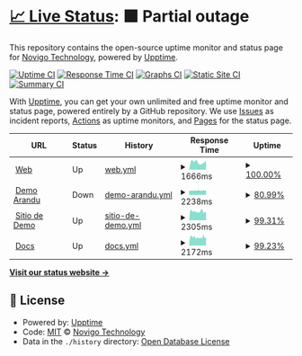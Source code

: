 # [📈 Live Status](https://demo.upptime.js.org): <!--live status--> **🟧 Partial outage**

This repository contains the open-source uptime monitor and status page for [Novigo Technology](https://www.novigo.com.ar/), powered by [Upptime](https://github.com/upptime/upptime).

[![Uptime CI](https://github.com/novigotechnology/uptime-nagus/workflows/Uptime%20CI/badge.svg)](https://github.com/novigotechnology/uptime-nagus/actions?query=workflow%3A%22Uptime+CI%22)
[![Response Time CI](https://github.com/novigotechnology/uptime-nagus/workflows/Response%20Time%20CI/badge.svg)](https://github.com/novigotechnology/uptime-nagus/actions?query=workflow%3A%22Response+Time+CI%22)
[![Graphs CI](https://github.com/novigotechnology/uptime-nagus/workflows/Graphs%20CI/badge.svg)](https://github.com/novigotechnology/uptime-nagus/actions?query=workflow%3A%22Graphs+CI%22)
[![Static Site CI](https://github.com/novigotechnology/uptime-nagus/workflows/Static%20Site%20CI/badge.svg)](https://github.com/novigotechnology/uptime-nagus/actions?query=workflow%3A%22Static+Site+CI%22)
[![Summary CI](https://github.com/novigotechnology/uptime-nagus/workflows/Summary%20CI/badge.svg)](https://github.com/novigotechnology/uptime-nagus/actions?query=workflow%3A%22Summary+CI%22)

With [Upptime](https://upptime.js.org), you can get your own unlimited and free uptime monitor and status page, powered entirely by a GitHub repository. We use [Issues](https://github.com/novigotechnology/uptime-nagus/issues) as incident reports, [Actions](https://github.com/novigotechnology/uptime-nagus/actions) as uptime monitors, and [Pages](https://demo.upptime.js.org) for the status page.

<!--start: status pages-->
<!-- This summary is generated by Upptime (https://github.com/upptime/upptime) -->
<!-- Do not edit this manually, your changes will be overwritten -->
<!-- prettier-ignore -->
| URL | Status | History | Response Time | Uptime |
| --- | ------ | ------- | ------------- | ------ |
| <img alt="" src="https://icons.duckduckgo.com/ip3/www.nagus.app.ico" height="13"> [Web](https://www.nagus.app) | Up | [web.yml](https://github.com/NovigoTechnology/uptime-nagus/commits/HEAD/history/web.yml) | <details><summary><img alt="Response time graph" src="./graphs/web/response-time-week.png" height="20"> 1666ms</summary><br><a href="https://status.nagus.app/history/web"><img alt="Response time 1484" src="https://img.shields.io/endpoint?url=https%3A%2F%2Fraw.githubusercontent.com%2FNovigoTechnology%2Fuptime-nagus%2FHEAD%2Fapi%2Fweb%2Fresponse-time.json"></a><br><a href="https://status.nagus.app/history/web"><img alt="24-hour response time 1933" src="https://img.shields.io/endpoint?url=https%3A%2F%2Fraw.githubusercontent.com%2FNovigoTechnology%2Fuptime-nagus%2FHEAD%2Fapi%2Fweb%2Fresponse-time-day.json"></a><br><a href="https://status.nagus.app/history/web"><img alt="7-day response time 1666" src="https://img.shields.io/endpoint?url=https%3A%2F%2Fraw.githubusercontent.com%2FNovigoTechnology%2Fuptime-nagus%2FHEAD%2Fapi%2Fweb%2Fresponse-time-week.json"></a><br><a href="https://status.nagus.app/history/web"><img alt="30-day response time 1527" src="https://img.shields.io/endpoint?url=https%3A%2F%2Fraw.githubusercontent.com%2FNovigoTechnology%2Fuptime-nagus%2FHEAD%2Fapi%2Fweb%2Fresponse-time-month.json"></a><br><a href="https://status.nagus.app/history/web"><img alt="1-year response time 1484" src="https://img.shields.io/endpoint?url=https%3A%2F%2Fraw.githubusercontent.com%2FNovigoTechnology%2Fuptime-nagus%2FHEAD%2Fapi%2Fweb%2Fresponse-time-year.json"></a></details> | <details><summary><a href="https://status.nagus.app/history/web">100.00%</a></summary><a href="https://status.nagus.app/history/web"><img alt="All-time uptime 99.91%" src="https://img.shields.io/endpoint?url=https%3A%2F%2Fraw.githubusercontent.com%2FNovigoTechnology%2Fuptime-nagus%2FHEAD%2Fapi%2Fweb%2Fuptime.json"></a><br><a href="https://status.nagus.app/history/web"><img alt="24-hour uptime 100.00%" src="https://img.shields.io/endpoint?url=https%3A%2F%2Fraw.githubusercontent.com%2FNovigoTechnology%2Fuptime-nagus%2FHEAD%2Fapi%2Fweb%2Fuptime-day.json"></a><br><a href="https://status.nagus.app/history/web"><img alt="7-day uptime 100.00%" src="https://img.shields.io/endpoint?url=https%3A%2F%2Fraw.githubusercontent.com%2FNovigoTechnology%2Fuptime-nagus%2FHEAD%2Fapi%2Fweb%2Fuptime-week.json"></a><br><a href="https://status.nagus.app/history/web"><img alt="30-day uptime 99.98%" src="https://img.shields.io/endpoint?url=https%3A%2F%2Fraw.githubusercontent.com%2FNovigoTechnology%2Fuptime-nagus%2FHEAD%2Fapi%2Fweb%2Fuptime-month.json"></a><br><a href="https://status.nagus.app/history/web"><img alt="1-year uptime 99.91%" src="https://img.shields.io/endpoint?url=https%3A%2F%2Fraw.githubusercontent.com%2FNovigoTechnology%2Fuptime-nagus%2FHEAD%2Fapi%2Fweb%2Fuptime-year.json"></a></details>
| <img alt="" src="https://demo.nagus.app/assets/nagus/images/Logo_Nagus_1024x1024.png" height="13"> [Demo Arandu](https://arandu.nagus.app) | Down | [demo-arandu.yml](https://github.com/NovigoTechnology/uptime-nagus/commits/HEAD/history/demo-arandu.yml) | <details><summary><img alt="Response time graph" src="./graphs/demo-arandu/response-time-week.png" height="20"> 2238ms</summary><br><a href="https://status.nagus.app/history/demo-arandu"><img alt="Response time 2251" src="https://img.shields.io/endpoint?url=https%3A%2F%2Fraw.githubusercontent.com%2FNovigoTechnology%2Fuptime-nagus%2FHEAD%2Fapi%2Fdemo-arandu%2Fresponse-time.json"></a><br><a href="https://status.nagus.app/history/demo-arandu"><img alt="24-hour response time 2188" src="https://img.shields.io/endpoint?url=https%3A%2F%2Fraw.githubusercontent.com%2FNovigoTechnology%2Fuptime-nagus%2FHEAD%2Fapi%2Fdemo-arandu%2Fresponse-time-day.json"></a><br><a href="https://status.nagus.app/history/demo-arandu"><img alt="7-day response time 2238" src="https://img.shields.io/endpoint?url=https%3A%2F%2Fraw.githubusercontent.com%2FNovigoTechnology%2Fuptime-nagus%2FHEAD%2Fapi%2Fdemo-arandu%2Fresponse-time-week.json"></a><br><a href="https://status.nagus.app/history/demo-arandu"><img alt="30-day response time 2251" src="https://img.shields.io/endpoint?url=https%3A%2F%2Fraw.githubusercontent.com%2FNovigoTechnology%2Fuptime-nagus%2FHEAD%2Fapi%2Fdemo-arandu%2Fresponse-time-month.json"></a><br><a href="https://status.nagus.app/history/demo-arandu"><img alt="1-year response time 2251" src="https://img.shields.io/endpoint?url=https%3A%2F%2Fraw.githubusercontent.com%2FNovigoTechnology%2Fuptime-nagus%2FHEAD%2Fapi%2Fdemo-arandu%2Fresponse-time-year.json"></a></details> | <details><summary><a href="https://status.nagus.app/history/demo-arandu">80.99%</a></summary><a href="https://status.nagus.app/history/demo-arandu"><img alt="All-time uptime 91.27%" src="https://img.shields.io/endpoint?url=https%3A%2F%2Fraw.githubusercontent.com%2FNovigoTechnology%2Fuptime-nagus%2FHEAD%2Fapi%2Fdemo-arandu%2Fuptime.json"></a><br><a href="https://status.nagus.app/history/demo-arandu"><img alt="24-hour uptime 56.00%" src="https://img.shields.io/endpoint?url=https%3A%2F%2Fraw.githubusercontent.com%2FNovigoTechnology%2Fuptime-nagus%2FHEAD%2Fapi%2Fdemo-arandu%2Fuptime-day.json"></a><br><a href="https://status.nagus.app/history/demo-arandu"><img alt="7-day uptime 80.99%" src="https://img.shields.io/endpoint?url=https%3A%2F%2Fraw.githubusercontent.com%2FNovigoTechnology%2Fuptime-nagus%2FHEAD%2Fapi%2Fdemo-arandu%2Fuptime-week.json"></a><br><a href="https://status.nagus.app/history/demo-arandu"><img alt="30-day uptime 91.27%" src="https://img.shields.io/endpoint?url=https%3A%2F%2Fraw.githubusercontent.com%2FNovigoTechnology%2Fuptime-nagus%2FHEAD%2Fapi%2Fdemo-arandu%2Fuptime-month.json"></a><br><a href="https://status.nagus.app/history/demo-arandu"><img alt="1-year uptime 91.27%" src="https://img.shields.io/endpoint?url=https%3A%2F%2Fraw.githubusercontent.com%2FNovigoTechnology%2Fuptime-nagus%2FHEAD%2Fapi%2Fdemo-arandu%2Fuptime-year.json"></a></details>
| <img alt="" src="https://demo.nagus.app/assets/nagus/images/Logo_Nagus_1024x1024.png" height="13"> [Sitio de Demo](https://demo.nagus.app) | Up | [sitio-de-demo.yml](https://github.com/NovigoTechnology/uptime-nagus/commits/HEAD/history/sitio-de-demo.yml) | <details><summary><img alt="Response time graph" src="./graphs/sitio-de-demo/response-time-week.png" height="20"> 2305ms</summary><br><a href="https://status.nagus.app/history/sitio-de-demo"><img alt="Response time 2652" src="https://img.shields.io/endpoint?url=https%3A%2F%2Fraw.githubusercontent.com%2FNovigoTechnology%2Fuptime-nagus%2FHEAD%2Fapi%2Fsitio-de-demo%2Fresponse-time.json"></a><br><a href="https://status.nagus.app/history/sitio-de-demo"><img alt="24-hour response time 2066" src="https://img.shields.io/endpoint?url=https%3A%2F%2Fraw.githubusercontent.com%2FNovigoTechnology%2Fuptime-nagus%2FHEAD%2Fapi%2Fsitio-de-demo%2Fresponse-time-day.json"></a><br><a href="https://status.nagus.app/history/sitio-de-demo"><img alt="7-day response time 2305" src="https://img.shields.io/endpoint?url=https%3A%2F%2Fraw.githubusercontent.com%2FNovigoTechnology%2Fuptime-nagus%2FHEAD%2Fapi%2Fsitio-de-demo%2Fresponse-time-week.json"></a><br><a href="https://status.nagus.app/history/sitio-de-demo"><img alt="30-day response time 2342" src="https://img.shields.io/endpoint?url=https%3A%2F%2Fraw.githubusercontent.com%2FNovigoTechnology%2Fuptime-nagus%2FHEAD%2Fapi%2Fsitio-de-demo%2Fresponse-time-month.json"></a><br><a href="https://status.nagus.app/history/sitio-de-demo"><img alt="1-year response time 2652" src="https://img.shields.io/endpoint?url=https%3A%2F%2Fraw.githubusercontent.com%2FNovigoTechnology%2Fuptime-nagus%2FHEAD%2Fapi%2Fsitio-de-demo%2Fresponse-time-year.json"></a></details> | <details><summary><a href="https://status.nagus.app/history/sitio-de-demo">99.31%</a></summary><a href="https://status.nagus.app/history/sitio-de-demo"><img alt="All-time uptime 83.04%" src="https://img.shields.io/endpoint?url=https%3A%2F%2Fraw.githubusercontent.com%2FNovigoTechnology%2Fuptime-nagus%2FHEAD%2Fapi%2Fsitio-de-demo%2Fuptime.json"></a><br><a href="https://status.nagus.app/history/sitio-de-demo"><img alt="24-hour uptime 100.00%" src="https://img.shields.io/endpoint?url=https%3A%2F%2Fraw.githubusercontent.com%2FNovigoTechnology%2Fuptime-nagus%2FHEAD%2Fapi%2Fsitio-de-demo%2Fuptime-day.json"></a><br><a href="https://status.nagus.app/history/sitio-de-demo"><img alt="7-day uptime 99.31%" src="https://img.shields.io/endpoint?url=https%3A%2F%2Fraw.githubusercontent.com%2FNovigoTechnology%2Fuptime-nagus%2FHEAD%2Fapi%2Fsitio-de-demo%2Fuptime-week.json"></a><br><a href="https://status.nagus.app/history/sitio-de-demo"><img alt="30-day uptime 73.74%" src="https://img.shields.io/endpoint?url=https%3A%2F%2Fraw.githubusercontent.com%2FNovigoTechnology%2Fuptime-nagus%2FHEAD%2Fapi%2Fsitio-de-demo%2Fuptime-month.json"></a><br><a href="https://status.nagus.app/history/sitio-de-demo"><img alt="1-year uptime 83.04%" src="https://img.shields.io/endpoint?url=https%3A%2F%2Fraw.githubusercontent.com%2FNovigoTechnology%2Fuptime-nagus%2FHEAD%2Fapi%2Fsitio-de-demo%2Fuptime-year.json"></a></details>
| <img alt="" src="https://docs.nagus.app/assets/frappe/images/frappe-favicon.svg" height="13"> [Docs](https://docs.nagus.app) | Up | [docs.yml](https://github.com/NovigoTechnology/uptime-nagus/commits/HEAD/history/docs.yml) | <details><summary><img alt="Response time graph" src="./graphs/docs/response-time-week.png" height="20"> 2172ms</summary><br><a href="https://status.nagus.app/history/docs"><img alt="Response time 2317" src="https://img.shields.io/endpoint?url=https%3A%2F%2Fraw.githubusercontent.com%2FNovigoTechnology%2Fuptime-nagus%2FHEAD%2Fapi%2Fdocs%2Fresponse-time.json"></a><br><a href="https://status.nagus.app/history/docs"><img alt="24-hour response time 2188" src="https://img.shields.io/endpoint?url=https%3A%2F%2Fraw.githubusercontent.com%2FNovigoTechnology%2Fuptime-nagus%2FHEAD%2Fapi%2Fdocs%2Fresponse-time-day.json"></a><br><a href="https://status.nagus.app/history/docs"><img alt="7-day response time 2172" src="https://img.shields.io/endpoint?url=https%3A%2F%2Fraw.githubusercontent.com%2FNovigoTechnology%2Fuptime-nagus%2FHEAD%2Fapi%2Fdocs%2Fresponse-time-week.json"></a><br><a href="https://status.nagus.app/history/docs"><img alt="30-day response time 2267" src="https://img.shields.io/endpoint?url=https%3A%2F%2Fraw.githubusercontent.com%2FNovigoTechnology%2Fuptime-nagus%2FHEAD%2Fapi%2Fdocs%2Fresponse-time-month.json"></a><br><a href="https://status.nagus.app/history/docs"><img alt="1-year response time 2317" src="https://img.shields.io/endpoint?url=https%3A%2F%2Fraw.githubusercontent.com%2FNovigoTechnology%2Fuptime-nagus%2FHEAD%2Fapi%2Fdocs%2Fresponse-time-year.json"></a></details> | <details><summary><a href="https://status.nagus.app/history/docs">99.23%</a></summary><a href="https://status.nagus.app/history/docs"><img alt="All-time uptime 85.01%" src="https://img.shields.io/endpoint?url=https%3A%2F%2Fraw.githubusercontent.com%2FNovigoTechnology%2Fuptime-nagus%2FHEAD%2Fapi%2Fdocs%2Fuptime.json"></a><br><a href="https://status.nagus.app/history/docs"><img alt="24-hour uptime 100.00%" src="https://img.shields.io/endpoint?url=https%3A%2F%2Fraw.githubusercontent.com%2FNovigoTechnology%2Fuptime-nagus%2FHEAD%2Fapi%2Fdocs%2Fuptime-day.json"></a><br><a href="https://status.nagus.app/history/docs"><img alt="7-day uptime 99.23%" src="https://img.shields.io/endpoint?url=https%3A%2F%2Fraw.githubusercontent.com%2FNovigoTechnology%2Fuptime-nagus%2FHEAD%2Fapi%2Fdocs%2Fuptime-week.json"></a><br><a href="https://status.nagus.app/history/docs"><img alt="30-day uptime 73.72%" src="https://img.shields.io/endpoint?url=https%3A%2F%2Fraw.githubusercontent.com%2FNovigoTechnology%2Fuptime-nagus%2FHEAD%2Fapi%2Fdocs%2Fuptime-month.json"></a><br><a href="https://status.nagus.app/history/docs"><img alt="1-year uptime 85.01%" src="https://img.shields.io/endpoint?url=https%3A%2F%2Fraw.githubusercontent.com%2FNovigoTechnology%2Fuptime-nagus%2FHEAD%2Fapi%2Fdocs%2Fuptime-year.json"></a></details>

<!--end: status pages-->

[**Visit our status website →**](https://demo.upptime.js.org)

## 📄 License

- Powered by: [Upptime](https://github.com/upptime/upptime)
- Code: [MIT](./LICENSE) © [Novigo Technology](https://www.novigo.com.ar/)
- Data in the `./history` directory: [Open Database License](https://opendatacommons.org/licenses/odbl/1-0/)
